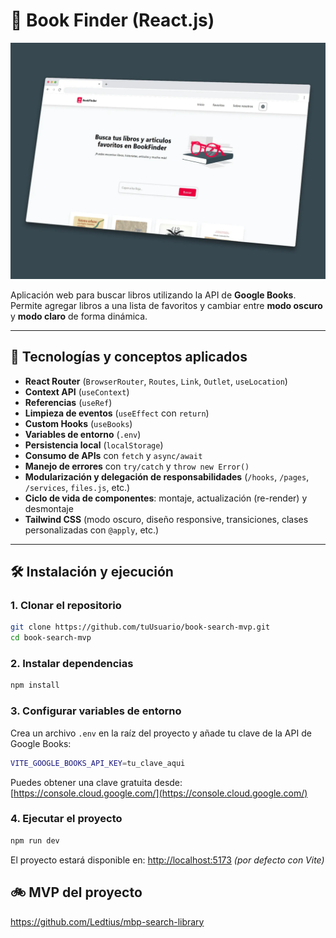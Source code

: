 
# 📖 Book Finder (React.js)

![Mockup](/public/mockup.webp)

Aplicación web para buscar libros utilizando la API de **Google Books**.
Permite agregar libros a una lista de favoritos y cambiar entre **modo oscuro** y **modo claro** de forma dinámica.

---

## 🧠 Tecnologías y conceptos aplicados

* **React Router** (`BrowserRouter`, `Routes`, `Link`, `Outlet`, `useLocation`)
* **Context API** (`useContext`)
* **Referencias** (`useRef`)
* **Limpieza de eventos** (`useEffect` con `return`)
* **Custom Hooks** (`useBooks`)
* **Variables de entorno** (`.env`)
* **Persistencia local** (`localStorage`)
* **Consumo de APIs** con `fetch` y `async/await`
* **Manejo de errores** con `try/catch` y `throw new Error()`
* **Modularización y delegación de responsabilidades** (`/hooks`, `/pages`, `/services`, `files.js`, etc.)
* **Ciclo de vida de componentes**: montaje, actualización (re-render) y desmontaje
* **Tailwind CSS** (modo oscuro, diseño responsive, transiciones, clases personalizadas con `@apply`, etc.)

---

## 🛠️ Instalación y ejecución

### 1. Clonar el repositorio

```bash
git clone https://github.com/tuUsuario/book-search-mvp.git
cd book-search-mvp
```

### 2. Instalar dependencias

```bash
npm install
```

### 3. Configurar variables de entorno

Crea un archivo `.env` en la raíz del proyecto y añade tu clave de la API de Google Books:

```bash
VITE_GOOGLE_BOOKS_API_KEY=tu_clave_aqui
```

Puedes obtener una clave gratuita desde:
[https://console.cloud.google.com/](https://console.cloud.google.com/)

### 4. Ejecutar el proyecto

```bash
npm run dev
```

El proyecto estará disponible en:
[http://localhost:5173](http://localhost:5173) *(por defecto con Vite)*


## 🚲 MVP del proyecto
https://github.com/Ledtius/mbp-search-library
